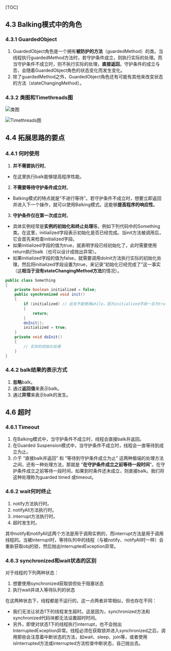 [TOC]

## 4.3 Balking模式中的角色

### 4.3.1 GuardedObject
1. GuardedObject角色是一个拥有**被防护的方法**（guardedMethod）的类。当线程执行guardedMethod方法时，若守护条件成立，则执行实际的处理。而当守护条件不成立时，则不执行实际的处理，**直接返回**。守护条件的成立与否，会随着GuardedObject角色的状态变化而发生变化。
2. 除了guardedMethod之外，GuardedObject角色还有可能有其他来改变状态的方法（stateChangingMethod）。

### 4.3.2 类图和Timethreads图

![类图](http://ww1.sinaimg.cn/mw690/d8e93840ly1g12p2wou0dj20gk06v757.jpg)

![Timethreads图](http://ww1.sinaimg.cn/mw690/d8e93840ly1g12p2wqk24j20ku0dimzo.jpg)



## 4.4 拓展思路的要点

### 4.4.1 何时使用
1. **并不需要执行时**。
  + 在这里执行balk能够提高程序性能。
2. **不需要等待守护条件成立时**。
  + Balking模式的特点就是“不进行等待”。若守护条件不成立时，想要立即返回并进入下一个操作，就可以使用Balking模式。这能够**提高程序的响应性**。
3. **守护条件仅在第一次成立时**。
  + 具体实例经常是**实例的初始化和终止处理**等。例如下列代码中的Something类。在这里，initialized字段表示初始化是否已经完成。当init方法被调用后，它会首先来检查initialized字段。
  + 如果initialized字段的值为true，就表明字段已经初始化了，此时需要使用return执行balk（也可以设计成抛出异常）。
  + 如果initialized字段的值为false，就需要调用doInit方法执行实际的初始化处理，然后将initialized字段设置为true，来记录“初始化已经完成了”这一事实（这**相当于没有stateChangingMethod方法**的情况）。
```java
public class Something 
{
    private boolean initialized = false;
    public synchronized void init() 
    {
        if (initialized) // 此处不能使用while，因为initialized字段一旦为true就不会再变为false
        {
            return;
        }
        doInit();
        initialized = true;
    }
    private void doInit() 
    {
        // 实际的初始化处理
    }
}
```


### 4.4.2 balk结果的表示方式
1. **忽略**balk。
2. 通过**返回值**来表示balk。
3. 通过**异常**来表示balk的发生。



## 4.6 超时

### 4.6.1 Timeout
1. 在Balking模式中，当守护条件不成立时，线程会直接balk并返回。
2. 在Guarded Suspension模式中，当守护条件不成立时，线程会一直等待到成立为止。
3. 介于 “直接balk并返回” 和 “等待到守护条件成立为止” 这两种极端的处理方法之间，还有一种处理方法，那就是 “**在守护条件成立之前等待一段时间**”。在守护条件成立之前等待一段时间，如果到时条件还未成立，则直接balk。我们将这种处理称为guarded timed 或timeout。


### 4.6.2 wait何时终止
1. notify方法执行时。
2. notifyAll方法执行时。
3. interrupt方法执行时。
4. 超时发生时。

其中notify和notifyAll这两个方法是用于调用实例的，而interrupt方法是用于调用线程的。当被interrupt时，等待队列中的线程（与被notify、notifyAll时一样）会重新获取obj的锁，然后抛出InterruptedException异常。



### 4.6.3 synchronized和wait状态的区别
对于线程的下列两种状态：
1. 想要使用synchronized获取锁但处于阻塞状态
2. 执行wait并进入等待队列的状态

在这两种状态下，线程都是不运行的，这一点两者非常相似，但也存在不同：
+  我们无法让状态1下的线程发生超时。这是因为，synchronized方法和synchronized代码块都无法设置超时时间。
+  另外，即使对状态1下的线程执行interrupt，也不会抛出InterruptedException异常。线程必须在获取锁并进入synchronized之后，调用那些会注意着中断状态的方法，如wait、sleep、join等，或者使用isInterrupted方法或interrupted方法检查中断状态，自己抛出去。





